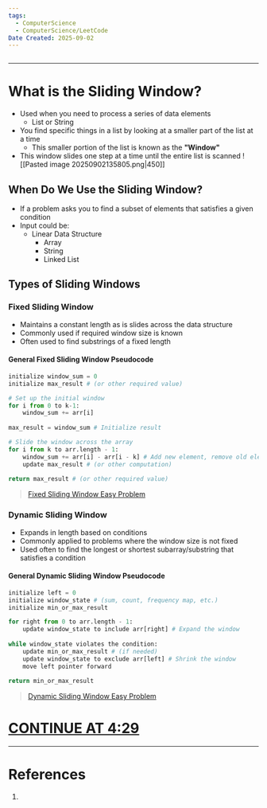 ```yaml
---
tags:
  - ComputerScience
  - ComputerScience/LeetCode
Date Created: 2025-09-02
---
```

```table-of-contents
```
---
# What is the Sliding Window?
- Used when you need to process a series of data elements
	- List or String
- You find specific things in a list by looking at a smaller part of the list at a time
	- This smaller portion of the list is known as the **"Window"**
- This window slides one step at a time until the entire list is scanned
![[Pasted image 20250902135805.png|450]]
## When Do We Use the Sliding Window?
- If a problem asks you to find a subset of elements that satisfies a given condition
- Input could be:
	- Linear Data Structure
		- Array
		- String
		- Linked List
## Types of Sliding Windows
### Fixed Sliding Window
- Maintains a constant length as is slides across the data structure
- Commonly used if required window size is known
- Often used to find substrings of a fixed length
#### General Fixed Sliding Window Pseudocode
```python
initialize window_sum = 0
initialize max_result # (or other required value)

# Set up the initial window
for i from 0 to k-1:
	window_sum += arr[i]
	
max_result = window_sum # Initialize result

# Slide the window across the array
for i from k to arr.length - 1:
	window_sum += arr[i] - arr[i - k] # Add new element, remove old element
	update max_result # (or other computation)
	
return max_result # (or other required value)
```

>[Fixed Sliding Window Easy Problem](https://leetcode.com/problems/maximum-average-subarray-i/description/)
### Dynamic Sliding Window
-  Expands in length based on conditions
- Commonly applied to problems where the window size is not fixed
- Used often to find the longest or shortest subarray/substring that satisfies a condition
#### General Dynamic Sliding Window Pseudocode
```python
initialize left = 0
initialize window_state # (sum, count, frequency map, etc.)
initialize min_or_max_result

for right from 0 to arr.length - 1:
	update window_state to include arr[right] # Expand the window
	
while window_state violates the condition:
	update min_or_max_result # (if needed)
	update window_state to exclude arr[left] # Shrink the window
	move left pointer forward
	
return min_or_max_result
```

>[Dynamic Sliding Window Easy Problem](https://leetcode.com/problems/longest-substring-without-repeating-characters/)
# [CONTINUE AT 4:29](https://www.youtube.com/watch?v=y2d0VHdvfdc)
---
# References
1. 